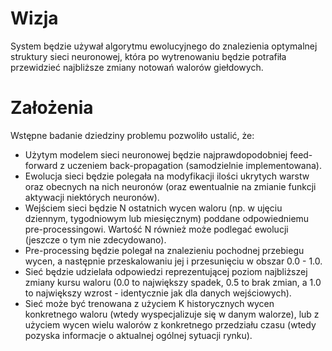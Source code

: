 # Wizja #

System będzie używał algorytmu ewolucyjnego do znalezienia optymalnej struktury sieci neuronowej, która po wytrenowaniu będzie potrafiła przewidzieć najbliższe zmiany notowań walorów giełdowych.


# Założenia #

Wstępne badanie dziedziny problemu pozwoliło ustalić, że:
  * Użytym modelem sieci neuronowej będzie najprawdopodobniej feed-forward z uczeniem back-propagation (samodzielnie implementowana).
  * Ewolucja sieci będzie polegała na modyfikacji ilości ukrytych warstw oraz obecnych na nich neuronów (oraz ewentualnie na zmianie funkcji aktywacji niektórych neuronów).
  * Wejściem sieci będzie N ostatnich wycen waloru (np. w ujęciu dziennym, tygodniowym lub miesięcznym) poddane odpowiedniemu pre-processingowi. Wartość N również może podlegać ewolucji (jeszcze o tym nie zdecydowano).
  * Pre-processing będzie polegał na znalezieniu pochodnej przebiegu wycen, a następnie przeskalowaniu jej i przesunięciu w obszar 0.0 - 1.0.
  * Sieć będzie udzielała odpowiedzi reprezentującej poziom najbliższej zmiany kursu waloru (0.0 to największy spadek, 0.5 to brak zmian, a 1.0 to największy wzrost - identycznie jak dla danych wejściowych).
  * Sieć może być trenowana z użyciem K historycznych wycen konkretnego waloru (wtedy wyspecjalizuje się w danym walorze), lub z użyciem wycen wielu walorów z konkretnego przedziału czasu (wtedy pozyska informacje o aktualnej ogólnej sytuacji rynku).